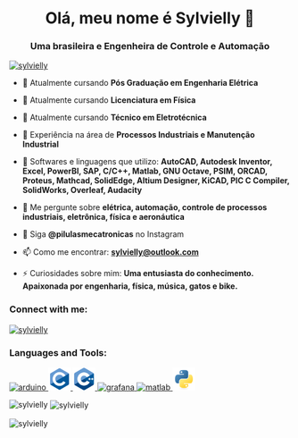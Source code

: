 <h1 align="center">Olá, meu nome é Sylvielly 👋 </h1>
<h3 align="center">Uma brasileira e Engenheira de Controle e Automação</h3>

<p align="left"> <a href="https://github.com/ryo-ma/github-profile-trophy"><img src="https://github-profile-trophy.vercel.app/?username=sylvielly" alt="sylvielly" /></a> </p>

- 🔭 Atualmente cursando **Pós Graduação em Engenharia Elétrica**
  
- 🔭 Atualmente cursando **Licenciatura em Física**
  
- 🔭 Atualmente cursando **Técnico em Eletrotécnica**
  
- 🔭 Experiência na área de **Processos Industriais e Manutenção Industrial**

- 🌱 Softwares e linguagens que utilizo: **AutoCAD, Autodesk Inventor, Excel, PowerBI, SAP, C/C++, Matlab, GNU Octave, PSIM, ORCAD, Proteus, Mathcad, SolidEdge, Altium Designer, KiCAD, PIC C Compiler, SolidWorks, Overleaf, Audacity**

- 💬 Me pergunte sobre **elétrica, automação, controle de processos industriais, eletrônica, física e aeronáutica**

- 💬 Siga **@pilulasmecatronicas** no Instagram

- 📫 Como me encontrar: **sylvielly@outlook.com**

- ⚡ Curiosidades sobre mim: **Uma entusiasta do conhecimento. Apaixonada por engenharia, física, música, gatos e bike.**

<h3 align="left">Connect with me:</h3>
<p align="left">
<a href="https://linkedin.com/in/sylvielly" target="blank"><img align="center" src="https://raw.githubusercontent.com/rahuldkjain/github-profile-readme-generator/master/src/images/icons/Social/linked-in-alt.svg" alt="sylvielly" height="30" width="40" /></a>
</p>

<h3 align="left">Languages and Tools:</h3>
<p align="left"> <a href="https://www.arduino.cc/" target="_blank" rel="noreferrer"> <img src="https://cdn.worldvectorlogo.com/logos/arduino-1.svg" alt="arduino" width="40" height="40"/> </a> <a href="https://www.cprogramming.com/" target="_blank" rel="noreferrer"> <img src="https://raw.githubusercontent.com/devicons/devicon/master/icons/c/c-original.svg" alt="c" width="40" height="40"/> </a> <a href="https://www.w3schools.com/cpp/" target="_blank" rel="noreferrer"> <img src="https://raw.githubusercontent.com/devicons/devicon/master/icons/cplusplus/cplusplus-original.svg" alt="cplusplus" width="40" height="40"/> </a> <a href="https://grafana.com" target="_blank" rel="noreferrer"> <img src="https://www.vectorlogo.zone/logos/grafana/grafana-icon.svg" alt="grafana" width="40" height="40"/> </a> <a href="https://www.mathworks.com/" target="_blank" rel="noreferrer"> <img src="https://upload.wikimedia.org/wikipedia/commons/2/21/Matlab_Logo.png" alt="matlab" width="40" height="40"/> </a> <a href="https://www.python.org" target="_blank" rel="noreferrer"> <img src="https://raw.githubusercontent.com/devicons/devicon/master/icons/python/python-original.svg" alt="python" width="40" height="40"/> </a> </p>

<p><img align="left" src="https://github-readme-stats.vercel.app/api/top-langs?username=sylvielly&show_icons=true&locale=en&layout=compact" alt="sylvielly" /></p>

<p>&nbsp;<img align="center" src="https://github-readme-stats.vercel.app/api?username=sylvielly&show_icons=true&locale=en" alt="sylvielly" /></p>

<p><img align="center" src="https://github-readme-streak-stats.herokuapp.com/?user=sylvielly&" alt="sylvielly" /></p>
